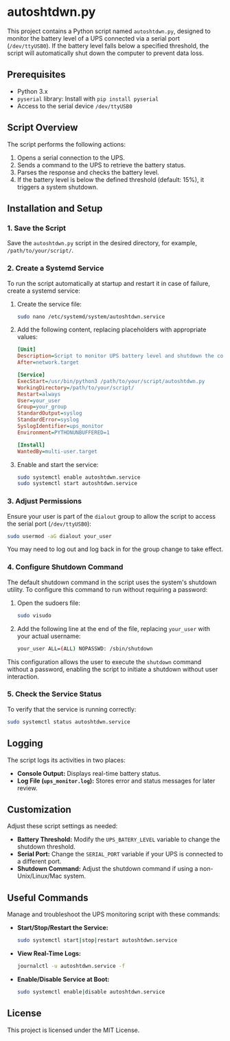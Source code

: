 
# autoshtdwn.py

This project contains a Python script named `autoshtdwn.py`, designed to monitor the battery level of a UPS connected via a serial port (`/dev/ttyUSB0`). If the battery level falls below a specified threshold, the script will automatically shut down the computer to prevent data loss.

## Prerequisites

- Python 3.x
- `pyserial` library: Install with `pip install pyserial`
- Access to the serial device `/dev/ttyUSB0`

## Script Overview

The script performs the following actions:
1. Opens a serial connection to the UPS.
2. Sends a command to the UPS to retrieve the battery status.
3. Parses the response and checks the battery level.
4. If the battery level is below the defined threshold (default: 15%), it triggers a system shutdown.

## Installation and Setup

### 1. Save the Script

Save the `autoshtdwn.py` script in the desired directory, for example, `/path/to/your/script/`.

### 2. Create a Systemd Service

To run the script automatically at startup and restart it in case of failure, create a systemd service:
1. Create the service file:
   ```bash
   sudo nano /etc/systemd/system/autoshtdwn.service
   ```
2. Add the following content, replacing placeholders with appropriate values:
   ```ini
   [Unit]
   Description=Script to monitor UPS battery level and shutdown the computer if necessary
   After=network.target

   [Service]
   ExecStart=/usr/bin/python3 /path/to/your/script/autoshtdwn.py
   WorkingDirectory=/path/to/your/script/
   Restart=always
   User=your_user
   Group=your_group
   StandardOutput=syslog
   StandardError=syslog
   SyslogIdentifier=ups_monitor
   Environment=PYTHONUNBUFFERED=1

   [Install]
   WantedBy=multi-user.target
   ```
3. Enable and start the service:
   ```bash
   sudo systemctl enable autoshtdwn.service
   sudo systemctl start autoshtdwn.service
   ```

### 3. Adjust Permissions

Ensure your user is part of the `dialout` group to allow the script to access the serial port (`/dev/ttyUSB0`):
```bash
sudo usermod -aG dialout your_user
```
You may need to log out and log back in for the group change to take effect.

### 4. Configure Shutdown Command

The default shutdown command in the script uses the system's shutdown utility. To configure this command to run without requiring a password:
1. Open the sudoers file:
   ```bash
   sudo visudo
   ```
2. Add the following line at the end of the file, replacing `your_user` with your actual username:
   ```bash
   your_user ALL=(ALL) NOPASSWD: /sbin/shutdown
   ```
This configuration allows the user to execute the `shutdown` command without a password, enabling the script to initiate a shutdown without user interaction.

### 5. Check the Service Status

To verify that the service is running correctly:
```bash
sudo systemctl status autoshtdwn.service
```

## Logging

The script logs its activities in two places:
- **Console Output:** Displays real-time battery status.
- **Log File (`ups_monitor.log`):** Stores error and status messages for later review.

## Customization

Adjust these script settings as needed:
- **Battery Threshold:** Modify the `UPS_BATERY_LEVEL` variable to change the shutdown threshold.
- **Serial Port:** Change the `SERIAL_PORT` variable if your UPS is connected to a different port.
- **Shutdown Command:** Adjust the shutdown command if using a non-Unix/Linux/Mac system.

## Useful Commands

Manage and troubleshoot the UPS monitoring script with these commands:
- **Start/Stop/Restart the Service:**
   ```bash
   sudo systemctl start|stop|restart autoshtdwn.service
   ```
- **View Real-Time Logs:**
   ```bash
   journalctl -u autoshtdwn.service -f
   ```
- **Enable/Disable Service at Boot:**
   ```bash
   sudo systemctl enable|disable autoshtdwn.service
   ```

## License

This project is licensed under the MIT License.
